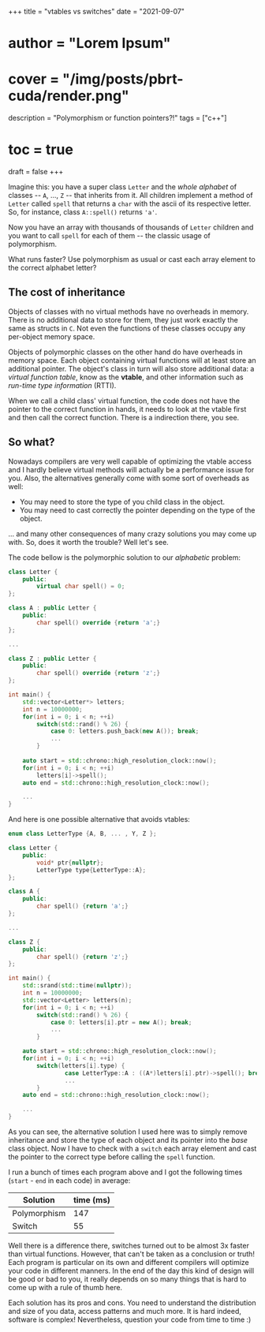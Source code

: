 +++
title = "vtables vs switches"
date = "2021-09-07"
# author = "Lorem Ipsum"
# cover = "/img/posts/pbrt-cuda/render.png"
description = "Polymorphism or function pointers?!"
tags = ["c++"]
# toc = true
draft = false
+++

Imagine this: you have a super class `Letter` and the _whole alphabet_ of classes -- `A`, ..., `Z` -- that inherits from it. 
All children implement a method of `Letter` called `spell` that returns a `char` with the ascii of its respective letter.
So, for instance,  class `A::spell()` returns `'a'`.

Now you have an array with thousands of thousands of `Letter` children and you want to call `spell` for each of them -- the classic
usage of polymorphism.

What runs faster? Use polymorphism as usual or cast each array element to the correct alphabet letter?

## The cost of inheritance
Objects of classes with no virtual methods have no overheads in memory. There is no additional data to store for them, they just
work exactly the same as structs in `C`. Not even the functions of these classes occupy any per-object memory space.

Objects of polymorphic classes on the other hand do have overheads in memory space. Each object containing virtual functions
will at least store an additional pointer. The object's class in turn will also store additional data: a _virtual function table_,
know as the **vtable**, and other information such as _run-time type information_ (RTTI).

When we call a child class' virtual function, the code does not have the pointer to the correct function in hands,
it needs to look at the vtable first and then call the correct function. There is a indirection there, you see.

## So what?

Nowadays compilers are very well capable of optimizing the vtable access and I hardly believe virtual methods will
actually be a performance issue for you. Also, the alternatives generally come with some sort of overheads as well:
- You may need to store the type of you child class in the object.
- You may need to cast correctly the pointer depending on the type of the object.

... and many other consequences of many crazy solutions you may come up with. So, does it worth the trouble?
Well let's see.

The code bellow is the polymorphic solution to our _alphabetic_ problem:
```cpp
class Letter {
    public:
        virtual char spell() = 0;
};

class A : public Letter {
    public:
        char spell() override {return 'a';}
};

...

class Z : public Letter {
    public:
        char spell() override {return 'z';}
};

int main() {
    std::vector<Letter*> letters;
    int n = 10000000;
    for(int i = 0; i < n; ++i)
        switch(std::rand() % 26) {
            case 0: letters.push_back(new A()); break;
            ...
        }
    
    auto start = std::chrono::high_resolution_clock::now();
    for(int i = 0; i < n; ++i)
        letters[i]->spell();
    auto end = std::chrono::high_resolution_clock::now();

    ...
}
```

And here is one possible alternative that avoids vtables:
```cpp
enum class LetterType {A, B, ... , Y, Z };

class Letter {
    public:
        void* ptr{nullptr};
        LetterType type{LetterType::A};
};

class A {
    public:
        char spell() {return 'a';}
};

...

class Z {
    public:
        char spell() {return 'z';}
};

int main() {
    std::srand(std::time(nullptr));
    int n = 10000000;
    std::vector<Letter> letters(n);
    for(int i = 0; i < n; ++i)
        switch(std::rand() % 26) {
            case 0: letters[i].ptr = new A(); break;
            ...
        }

    auto start = std::chrono::high_resolution_clock::now();
    for(int i = 0; i < n; ++i) 
        switch(letters[i].type) {
                case LetterType::A : ((A*)letters[i].ptr)->spell(); break;
                ...
        }
    auto end = std::chrono::high_resolution_clock::now();

    ...
}
```

As you can see, the alternative solution I used here was to simply remove inheritance and store 
the type of each object and its pointer into the _base_ class object. Now I have to check
with a `switch` each array element and cast the pointer to the correct type before calling 
the `spell` function.

I run a bunch of times each program above and I got the following times (`start` - `end` in each code) in average:

| Solution     | time (ms) |
|--------------|--------|
| Polymorphism | 147  |
| Switch       | 55   |

Well there is a difference there, switches turned out to be almost 3x faster than virtual functions. 
However, that can't be taken as a conclusion or truth! 
Each program is particular on its own and different compilers will optimize your code in different manners.
In the end of the day this kind of design will be good or bad to you, it really depends on so many things
that is hard to come up with a rule of thumb here. 

Each solution has its pros and cons. You need to understand the distribution and size of you data, 
access patterns and much more. It is hard indeed, software is complex! Nevertheless, 
question your code from time to time :)

